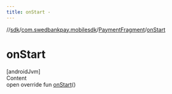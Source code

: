 ```yaml
---
title: onStart -
---
```

//[sdk](../../../index)/[com.swedbankpay.mobilesdk](../index)/[PaymentFragment](index)/[onStart](on-start)



# onStart  
[androidJvm]  
Content  
open override fun [onStart](on-start)()  



